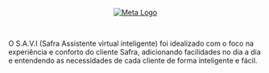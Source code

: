<p align="center">
  <a href="https://www.meta.com.br/" target="blank"><img src="https://taikai.azureedge.net/8UII1YtPpKxXB60oYHrXFW1-RejimrQhbdQfpSko9jA/rs:fit:1920:0:0/aHR0cHM6Ly9zdG9yYWdlLmdvb2dsZWFwaXMuY29tL3RhaWthaS1zdG9yYWdlL2ltYWdlcy82NGVmM2RmMC0xZjk5LTExZWItYTRjOC02MzAyMzA4ZWRhMDJjb25qdW50by1kZS1wZXJzb25hZ2VtLWRlLXJvYm8tZm9mby1haS1jb20tZnVuZG8tZGUtY2lyY3VpdG9zXzk5NDEzLTkwLmpwZw" alt="Meta Logo" /></a>
</p>

</br>

O S.A.V.I (Safra Assistente virtual inteligente) foi idealizado com o foco na experiência e conforto do cliente Safra, adicionando facilidades no dia a dia e entendendo as necessidades de cada cliente de forma inteligente e fácil.


